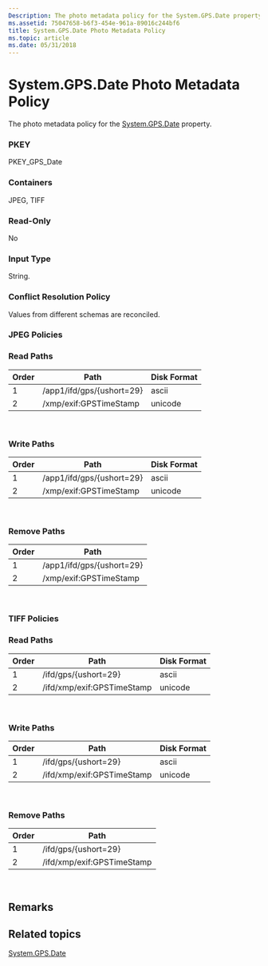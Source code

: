 ```yaml
---
Description: The photo metadata policy for the System.GPS.Date property.
ms.assetid: 75047658-b6f3-454e-961a-89016c244bf6
title: System.GPS.Date Photo Metadata Policy
ms.topic: article
ms.date: 05/31/2018
---
```


# System.GPS.Date Photo Metadata Policy

The photo metadata policy for the [System.GPS.Date](../properties/props-system-gps-date.md) property.

### PKEY

PKEY\_GPS\_Date

### Containers

JPEG, TIFF

### Read-Only

No

### Input Type

String.

### Conflict Resolution Policy

Values from different schemas are reconciled.

### JPEG Policies

### Read Paths



| Order | Path                      | Disk Format |
|-------|---------------------------|-------------|
| 1     | /app1/ifd/gps/{ushort=29} | ascii       |
| 2     | /xmp/exif:GPSTimeStamp    | unicode     |



 

### Write Paths



| Order | Path                      | Disk Format |
|-------|---------------------------|-------------|
| 1     | /app1/ifd/gps/{ushort=29} | ascii       |
| 2     | /xmp/exif:GPSTimeStamp    | unicode     |



 

### Remove Paths



| Order | Path                      |
|-------|---------------------------|
| 1     | /app1/ifd/gps/{ushort=29} |
| 2     | /xmp/exif:GPSTimeStamp    |



 

### TIFF Policies

### Read Paths



| Order | Path                       | Disk Format |
|-------|----------------------------|-------------|
| 1     | /ifd/gps/{ushort=29}       | ascii       |
| 2     | /ifd/xmp/exif:GPSTimeStamp | unicode     |



 

### Write Paths



| Order | Path                       | Disk Format |
|-------|----------------------------|-------------|
| 1     | /ifd/gps/{ushort=29}       | ascii       |
| 2     | /ifd/xmp/exif:GPSTimeStamp | unicode     |



 

### Remove Paths



| Order | Path                       |
|-------|----------------------------|
| 1     | /ifd/gps/{ushort=29}       |
| 2     | /ifd/xmp/exif:GPSTimeStamp |



 

## Remarks

## Related topics

<dl> <dt>

[System.GPS.Date](../properties/props-system-gps-date.md)
</dt> </dl>

 

 